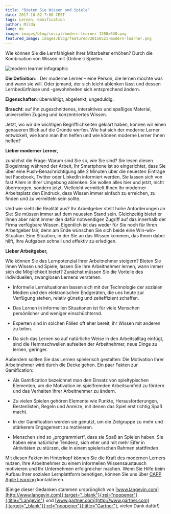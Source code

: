 ```yaml
---
title: "Bieten Sie Wissen und Spiele"
date: 2017-10-02 7:00 CEST
tags: Lernen, Gamification
author: Milda
lang: de
image: images/blog/social/modern-learner-1200x630.png
featured_image: images/blog/featured/20150521-modern-learner.png
---
```


Wie können Sie die Lernfähigkeit Ihrer Mitarbeiter erhöhen? Durch die Kombination von Wissen mit (Online-) Spielen.

![modern learner infographic](/images/blog/en/meet-the-modern-learner-infographic.jpg)

**Die Definition**: : Der moderne Lerner – eine Person, die lernen möchte was und wann sie will. Oder jemand, der sich leicht ablenken lässt und dessen Lernbedürfnisse und -gewohnheiten sich entsprechend ändern.

**Eigenschaften**: überwältigt, abgelenkt, ungeduldig.

**Braucht**: auf ihn zugeschnittenes, interaktives und spaßiges Material, universellen Zugang und konzentriertes Wissen.

Jetzt, wo wir die wichtigen Begrifflichkeiten geklärt haben, können wir einen genaueren Blick auf die Gründe werfen. Wie hat sich der moderne Lerner entwickelt, wie kann man ihm helfen und wie können moderne Lerner Ihnen helfen?

**Lieber moderner Lerner,**

zunächst die Frage: Warum sind Sie so, wie Sie sind? Sie lesen diesen Blogeintrag während der Arbeit, Ihr Smartphone ist so eingerichtet, dass Sie über eine Push-Benachrichtigung alle 2 Minuten über die neuesten Einträge bei Facebook, Twitter oder LinkedIn informiert werden, Sie lassen sich von fast Allem in Ihrer Umgebung ablenken. Sie wollen alles hier und jetzt, nicht übermorgen, sondern jetzt. Vielleicht vermittelt Ihnen Ihr moderner Arbeitsplatz den Eindruck, dass Wissen immer einfach zu erreichen, zu finden und zu vermitteln sein sollte.

Und wie sieht die Realität aus? Ihr Arbeitgeber stellt hohe Anforderungen an Sie: Sie müssen immer auf dem neuesten Stand sein. Gleichzeitig bietet er Ihnen aber nicht immer den dafür notwendigen Zugriff auf das innerhalb der Firma verfügbare Wissen. Eigentlich ist das weder für Sie noch für Ihren Arbeitgeber fair, denn am Ende wünschen Sie sich beide eine Win-win-Situation. Eine Situation, in der Sie an das Wissen kommen, das Ihnen dabei hilft, Ihre Aufgaben schnell und effektiv zu erledigen.

**Lieber Arbeitgeber,**

Wie können Sie das Lernpotenzial Ihrer Arbeitnehmer steigern? Bieten Sie ihnen Wissen und Spiele, lassen Sie Ihre Arbeitnehmer lernen, wann immer sich die Möglichkeit bietet? Zunächst müssen Sie die Vorteile des individuellen, zwanglosen Lernens verstehen. 

* Informelle Lernsituationen lassen sich mit der Technologie der sozialen Medien und den elektronischen Endgeräten, die uns heute zur Verfügung stehen, relativ günstig und zeiteffizient schaffen.

* Das Lernen in informellen Situationen ist für viele Menschen persönlicher und weniger einschüchternd.

* Experten sind in solchen Fällen oft eher bereit, ihr Wissen mit anderen zu teilen.

* Da sich das Lernen so auf natürliche Weise in den Arbeitsalltag einfügt, sind die Hemmschwellen aufseiten der Arbeitnehmer, neue Dinge zu lernen, geringer.

Außerdem sollten Sie das Lernen spielerisch gestalten: Die Motivation Ihrer Arbeitnehmer wird durch die Decke gehen. Ein paar Fakten zur Gamification: 

* Als Gamification bezeichnet man den Einsatz von spieltypischen Elementen, um die Motivation im spielfremden Arbeitsumfeld zu fördern und das Verhalten Ihrer Arbeitnehmer zu ändern.

* Zu vielen Spielen gehören Elemente wie Punkte, Herausforderungen, Bestenlisten, Regeln und Anreize, mit denen das Spiel erst richtig Spaß macht.

* In der Gamification werden sie genutzt, um die Zielgruppe zu mehr und stärkerem Engagement zu motivieren.

* Menschen sind so „programmiert“, dass sie Spaß an Spielen haben. Sie haben eine natürliche Tendenz, sich eher und mit mehr Eifer in Aktivitäten zu stürzen, die in einem spielerischen Rahmen stattfinden.

Mit diesen Fakten im Hinterkopf können Sie die Kraft des modernen Lerners nutzen, Ihre Arbeitnehmer zu einem informellen Wissensaustausch motivieren und Ihr Unternehmen erfolgreicher machen. Wenn Sie Hilfe beim Aufbau Ihrer sozialen Lernplattform benötigen, können Sie uns über [CAPP Agile Learning](/capp-agile-learning/) kontaktieren.

(Einige dieser Gedanken stammen ursprünglich von [www.langevin.com](http://www.langevin.com){:target="_blank"}{:rel="noopener"}{:title="Langevin"} und [www.gartner.com](http://www.gartner.com){:target="_blank"}{:rel="noopener"}{:title="Gartner"}, vielen Dank dafür!)
